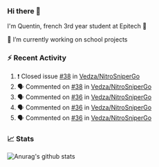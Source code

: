 ### Hi there 👋

I'm Quentin, french 3rd year student at Epitech :raised_hands: 

🔭 I’m currently working on school projects

### :zap: Recent Activity

<!--START_SECTION:activity-->
1. ❗️ Closed issue [#38](https://github.com/Vedza/NitroSniperGo/issues/38) in [Vedza/NitroSniperGo](https://github.com/Vedza/NitroSniperGo)
2. 🗣 Commented on [#38](https://github.com/Vedza/NitroSniperGo/issues/38) in [Vedza/NitroSniperGo](https://github.com/Vedza/NitroSniperGo)
3. 🗣 Commented on [#36](https://github.com/Vedza/NitroSniperGo/issues/36) in [Vedza/NitroSniperGo](https://github.com/Vedza/NitroSniperGo)
4. 🗣 Commented on [#36](https://github.com/Vedza/NitroSniperGo/issues/36) in [Vedza/NitroSniperGo](https://github.com/Vedza/NitroSniperGo)
5. 🗣 Commented on [#36](https://github.com/Vedza/NitroSniperGo/issues/36) in [Vedza/NitroSniperGo](https://github.com/Vedza/NitroSniperGo)
<!--END_SECTION:activity-->


### 📈 Stats

![Anurag's github stats](https://github-readme-stats.vercel.app/api?username=vedza&show_icons=false&theme=dark)
